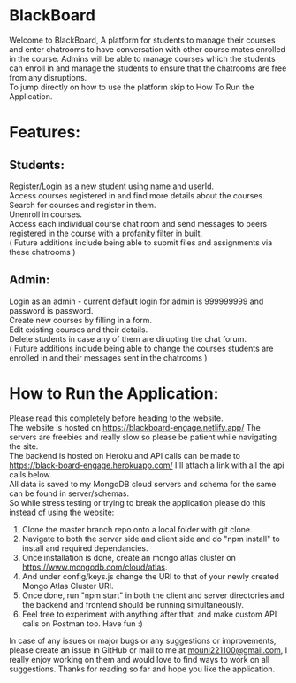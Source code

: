 # BlackBoard

Welcome to BlackBoard, A platform for students to manage their courses and enter chatrooms to have conversation with other course mates enrolled in the course. Admins will be able to manage courses which the students can enroll in and manage the students to ensure that the chatrooms are free from any disruptions.  
To jump directly on how to use the platform skip to How To Run the Application.

# Features:
## Students:

Register/Login as a new student using name and userId.  
Access courses registered in and find more details about the courses.  
Search for courses and register in them.  
Unenroll in courses.  
Access each individual course chat room and send messages to peers registered in the course with a profanity filter in built.  
( Future additions include being able to submit files and assignments via these chatrooms )  

## Admin:
Login as an admin - current default login for admin is 999999999 and password is password.  
Create new courses by filling in a form.  
Edit existing courses and their details.  
Delete students in case any of them are dirupting the chat forum.  
( Future additions include being able to change the courses students are enrolled in and their messages sent in the chatrooms )  

# How to Run the Application:
Please read this completely before heading to the website.  
The website is hosted on https://blackboard-engage.netlify.app/ The servers are freebies and really slow so please be patient while navigating the site.  
The backend is hosted on Heroku and API calls can be made to https://black-board-engage.herokuapp.com/ I'll attach a link with all the api calls below.  
All data is saved to my MongoDB cloud servers and schema for the same can be found in server/schemas.  
So while stress testing or trying to break the application please do this instead of using the website:
1. Clone the master branch repo onto a local folder with git clone.  
2. Navigate to both the server side and client side and do "npm install" to install and required dependancies.  
3. Once installation is done, create an mongo atlas cluster on https://www.mongodb.com/cloud/atlas.  
4. And under config/keys.js change the URI to that of your newly created Mongo Atlas Cluster URI.  
5. Once done, run "npm start" in both the client and server directories and the backend and frontend should be running simultaneously.  
6. Feel free to experiment with anything after that, and make custom API calls on Postman too. Have fun :)  

In case of any issues or major bugs or any suggestions or improvements, please create an issue in GitHub or mail to me at mouni221100@gmail.com, I really enjoy working on them and would love to find ways to work on all suggestions. Thanks for reading so far and hope you like the application.




